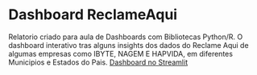 # Dashboard ReclameAqui

Relatorio criado para aula de Dashboards com Bibliotecas Python/R.
O dashboard interativo tras alguns insights dos dados do Reclame Aqui de algumas empresas como IBYTE, NAGEM E HAPVIDA, em diferentes Municipios e Estados do Pais.
[Dashboard no Streamlit](https://dashboard-reclameaqui-3m3yjeew2aa6vbu4vbynpz.streamlit.app/)
